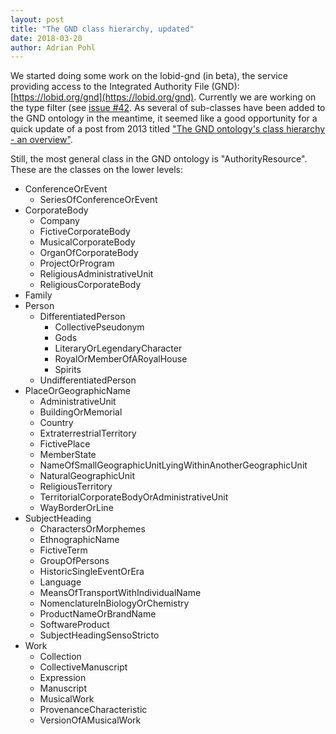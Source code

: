 ```yaml
---
layout: post
title: "The GND class hierarchy, updated"
date: 2018-03-20
author: Adrian Pohl
---
```


We started doing some work on the lobid-gnd (in beta), the service providing access to the Integrated Authority File (GND): [https://lobid.org/gnd](https://lobid.org/gnd). Currently we are working on the type filter (see [issue #42](https://github.com/hbz/lobid-gnd/issues/42). As several of sub-classes have been added to the GND ontology in the meantime, it seemed like a good opportunity for a quick update of a post from 2013 titled ["The GND ontology's class hierarchy - an overview"](https://wiki1.hbz-nrw.de/x/CIeW).

Still, the most general class in the GND ontology is "AuthorityResource". These are the classes on the lower levels:

- ConferenceOrEvent
   - SeriesOfConferenceOrEvent
- CorporateBody
   - Company
   - FictiveCorporateBody
   - MusicalCorporateBody
   - OrganOfCorporateBody
   - ProjectOrProgram
   - ReligiousAdministrativeUnit       
   - ReligiousCorporateBody
- Family
- Person
   - DifferentiatedPerson
      - CollectivePseudonym
      - Gods
      - LiteraryOrLegendaryCharacter
      - RoyalOrMemberOfARoyalHouse
      - Spirits
   - UndifferentiatedPerson
- PlaceOrGeographicName
   - AdministrativeUnit
   - BuildingOrMemorial
   - Country
   - ExtraterrestrialTerritory
   - FictivePlace
   - MemberState
   - NameOfSmallGeographicUnitLyingWithinAnotherGeographicUnit
   - NaturalGeographicUnit
   - ReligiousTerritory
   - TerritorialCorporateBodyOrAdministrativeUnit
   - WayBorderOrLine
- SubjectHeading
   - CharactersOrMorphemes
   - EthnographicName
   - FictiveTerm
   - GroupOfPersons
   - HistoricSingleEventOrEra
   - Language
   - MeansOfTransportWithIndividualName
   - NomenclatureInBiologyOrChemistry
   - ProductNameOrBrandName
   - SoftwareProduct
   - SubjectHeadingSensoStricto
- Work
   - Collection
   - CollectiveManuscript
   - Expression
   - Manuscript
   - MusicalWork
   - ProvenanceCharacteristic
   - VersionOfAMusicalWork